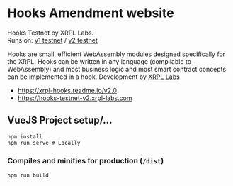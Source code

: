 # Hooks Amendment website

Hooks Testnet by XRPL Labs.   
Runs on: [v1 testnet](https://hooks-testnet.xrpl-labs.com) / [v2 testnet](https://hooks-testnet-v2.xrpl-labs.com)

Hooks are small, efficient WebAssembly modules designed specifically for the XRPL. Hooks can be written in any language (compilable to WebAssembly) and most business logic and most smart contract concepts can be implemented in a hook. Development by [XRPL Labs](https://xrpl-labs.com)

- https://xrpl-hooks.readme.io/v2.0
- https://hooks-testnet-v2.xrpl-labs.com

## VueJS Project setup/... 
```
npm install
npm run serve # Locally
```

### Compiles and minifies for production (`/dist`)
```
npm run build
```

